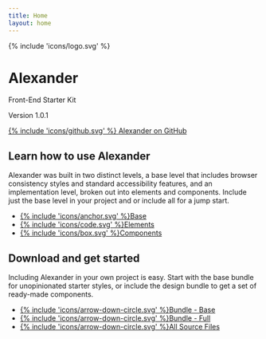 ```yaml
---
title: Home
layout: home
---
```


<div class="home-intro">
    <div class="site-icon">{% include 'icons/logo.svg' %}</div>
    <h1 class="title">Alexander</h1>
    <p class="subhead">Front-End Starter Kit</p>
    <div class="get">
        <p class="version">Version 1.0.1</p>
        <a href="https://github.com/samhermes/alexander">
            {% include 'icons/github.svg' %}
            <span class="screen-reader-text">Alexander on GitHub</span>
        </a>
    </div>
</div>

<section class="home-docs">
    <h2>Learn how to use Alexander</h2>
    <p>Alexander was built in two distinct levels, a base level that includes browser consistency styles and standard accessibility features, and an implementation level, broken out into elements and components. Include just the base level in your project and or include all for a jump start.</p>
    <ul class="docs-entry">
        <li><a href="{{ site.baseurl }}/base">{% include 'icons/anchor.svg' %}Base</a></li>
        <li><a href="{{ site.baseurl }}/elements">{% include 'icons/code.svg' %}Elements</a></li>
        <li><a href="{{ site.baseurl }}/components">{% include 'icons/box.svg' %}Components</a></li>
    </ul>
</section>

<section class="home-download">
    <div class="download-intro">
        <h2>Download and get started</h2>
        <p>Including Alexander in your own project is easy. Start with the base bundle for unopinionated starter styles, or include the design bundle to get a set of ready-made components.</p>
    </div>
    <ul class="download-list">
        <li><a href="/alexander/css/alexander-base.css" download>{% include 'icons/arrow-down-circle.svg' %}Bundle - Base</a></li>
        <li><a href="/alexander/css/alexander.css" download>{% include 'icons/arrow-down-circle.svg' %}Bundle - Full</a></li>
        <li class="download-source"><a href="https://github.com/samhermes/alexander/archive/refs/heads/master.zip">{% include 'icons/arrow-down-circle.svg' %}All Source Files</a></li>
    </ul>
</section>
